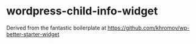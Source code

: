 # wordpress-child-info-widget

Derived from the fantastic boilerplate at https://github.com/khromov/wp-better-starter-widget
